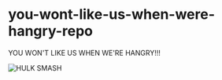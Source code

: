 # you-wont-like-us-when-were-hangry-repo
YOU WON'T LIKE US WHEN WE'RE HANGRY!!!

![HULK SMASH](https://marvelheroes.com/sites/default/files/styles/character_profile_266x405/public/character/image/Store_Hulk_Classic.png?itok=UpoIiaIR)
